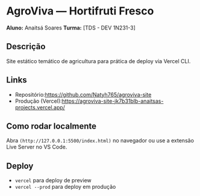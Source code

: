 # AgroViva — Hortifruti Fresco

**Aluno:** Anaitsá Soares
**Turma:** [TDS - DEV 1N231-3]

## Descrição
Site estático temático de agricultura para prática de deploy via Vercel CLI.

## Links
- Repositório:https://github.com/Natyh765/agroviva-site
- Produção (Vercel):https://agroviva-site-jk7b31blb-anaitsas-projects.vercel.app/

## Como rodar localmente
Abra `(http://127.0.0.1:5500/index.html)` no navegador ou use a extensão Live Server no VS Code.

## Deploy
- `vercel` para deploy de preview
- `vercel --prod` para deploy em produção
